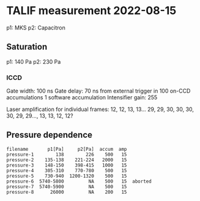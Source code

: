 TALIF measurement 2022-08-15
============================
p1: MKS
p2: Capacitron

Saturation
----------
p1: 140 Pa
p2: 230 Pa

### ICCD
Gate width: 100 ns
Gate delay: 70 ns from external trigger in
100 on-CCD accumulations
1 software accumulation
Intensifier gain: 255

Laser amplification for individual frames:
12, 12, 13, 13... 29, 29, 30, 30, 30, 30, 29, 29..., 13, 13, 12, 12?

Pressure dependence
-------------------
```
filename       p1[Pa]     p2[Pa]  accum  amp
pressure-1        138        226    500   15
pressure-2    135-138    221-224   2000   15
pressure-3    148-150    398-415   1000   15
pressure-4    305-310    770-780    500   15
pressure-5    730-940  1200-1320    500   15
pressure-6  5740-5800         NA    500   15  aborted
pressure-7  5740-5900         NA    500   15
pressure-8      26000         NA    200   15
```
